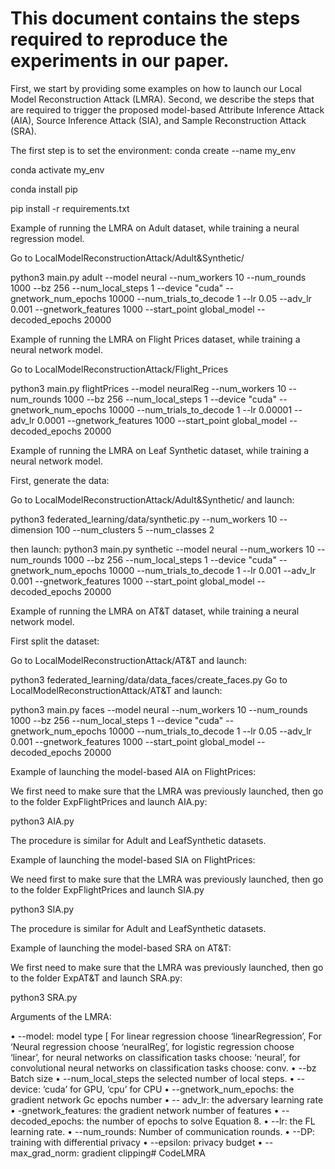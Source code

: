 # This document contains the steps required to reproduce the experiments in our paper.



First, we start by providing some examples on how to launch our Local Model Reconstruction Attack (LMRA). Second, we describe the steps that are required to trigger the proposed model-based Attribute Inference Attack (AIA), Source Inference Attack (SIA), and Sample Reconstruction Attack (SRA).


The first step is to set the environment:
conda create --name my_env

conda activate my_env

conda install pip

pip install -r requirements.txt



Example of running the LMRA on Adult dataset, while training a neural regression model.

Go to LocalModelReconstructionAttack/Adult&Synthetic/

python3 main.py adult --model neural --num_workers 10 --num_rounds 1000 --bz 256 --num_local_steps 1 --device "cuda" --gnetwork_num_epochs 10000 --num_trials_to_decode 1 --lr 0.05 --adv_lr 0.001 --gnetwork_features 1000 --start_point global_model --decoded_epochs 20000

Example of running the LMRA on Flight Prices dataset, while training a neural network model.

Go to LocalModelReconstructionAttack/Flight_Prices

python3 main.py flightPrices --model neuralReg --num_workers 10 --num_rounds 1000 --bz 256 --num_local_steps 1 --device "cuda" --gnetwork_num_epochs 10000 --num_trials_to_decode 1 --lr 0.00001 --adv_lr 0.0001 --gnetwork_features 1000 --start_point global_model --decoded_epochs 20000

Example of running the LMRA on Leaf Synthetic dataset, while training a neural network model.

First, generate the data:

Go to LocalModelReconstructionAttack/Adult&Synthetic/ and launch:

python3 federated_learning/data/synthetic.py --num_workers 10 --dimension 100 --num_clusters 5 --num_classes 2

then launch:
python3 main.py synthetic --model neural --num_workers 10 --num_rounds 1000 --bz 256 --num_local_steps 1 --device "cuda" --gnetwork_num_epochs 10000 --num_trials_to_decode 1 --lr 0.001 --adv_lr 0.001 --gnetwork_features 1000 --start_point global_model --decoded_epochs 20000

Example of running the LMRA on AT&T dataset, while training a neural network model.

First split the dataset:

Go to LocalModelReconstructionAttack/AT&T and launch:

python3 federated_learning/data/data_faces/create_faces.py
Go to LocalModelReconstructionAttack/AT&T and launch:

python3 main.py faces --model neural --num_workers 10 --num_rounds 1000 --bz 256 --num_local_steps 1 --device "cuda" --gnetwork_num_epochs 10000 --num_trials_to_decode 1 --lr 0.05 --adv_lr 0.001 --gnetwork_features 1000 --start_point global_model --decoded_epochs 20000

Example of launching the model-based AIA on FlightPrices:

We first need to make sure that the LMRA was previously launched, then go to the folder ExpFlightPrices and launch AIA.py:

python3 AIA.py

The procedure is similar for Adult and LeafSynthetic datasets.

Example of launching the model-based SIA on FlightPrices:

We need first to make sure that the LMRA was previously launched, then go to the folder ExpFlightPrices and launch SIA.py

python3 SIA.py

The procedure is similar for Adult and LeafSynthetic datasets.

Example of launching the model-based SRA on AT&T:

We first need to make sure that the LMRA was previously launched, then go to the folder ExpAT&T and launch SRA.py:

python3 SRA.py




Arguments of the LMRA:

•	--model: model type [ For linear regression choose ‘linearRegression’, For ‘Neural regression choose ‘neuralReg’, for logistic regression choose ‘linear’, for neural networks on classification tasks choose: ‘neural’, for convolutional neural networks on classification tasks choose: conv.
•	--bz  Batch size
•	 --num_local_steps  the selected number of local steps.
•	--device: ‘cuda’ for GPU, ‘cpu’ for CPU
•	--gnetwork_num_epochs: the gradient network Gc epochs number
•	-- adv_lr: the adversary learning rate
•	-gnetwork_features: the gradient network number of features
•	--decoded_epochs: the number of epochs to solve Equation 8.
•	--lr: the FL learning rate.
•	--num_rounds: Number of communication rounds.
•	--DP: training with differential privacy
•	--epsilon: privacy budget
•	--max_grad_norm: gradient clipping# CodeLMRA
